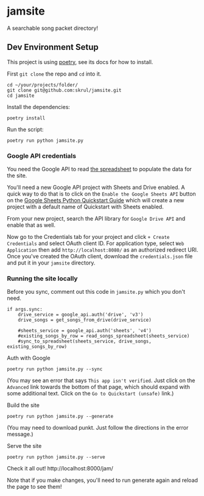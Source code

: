 # jamsite
A searchable song packet directory!

## Dev Environment Setup

This project is using [poetry](https://python-poetry.org/docs/), see its docs for how to install.

First `git clone` the repo and `cd` into it.

```
cd ~/your/projects/folder/
git clone git@github.com:skrul/jamsite.git
cd jamsite
```

Install the dependencies:
```
poetry install
```

Run the script:
```
poetry run python jamsite.py
```

### Google API credentials
You need the Google API to read [the spreadsheet](https://docs.google.com/spreadsheets/d/1yGF1CY-obfm5QWiVhvvBoN5XYtQe902hs1np6b6G9Ag/edit#gid=0) to populate the data for the site.

You'll need a new Google API project with Sheets and Drive enabled. A quick way to do that is to click on the `Enable the Google Sheets API` button on the [Google Sheets Python Quickstart Guide](https://developers.google.com/sheets/api/quickstart/python)
which will create a new project with a default name of Quickstart with Sheets enabled.

From your new project, search the API library for `Google Drive API` and enable that as well.

Now go to the Credentials tab for your project and click `+ Create Credentials` and select OAuth client ID. For application type, select `Web Application` then add `http://localhost:8080/` as an authorized redirect URI. Once you've created the OAuth client, download the `credentials.json` file and put it in your `jamsite` directory.

### Running the site locally

Before you sync, comment out this code in `jamsite.py` which you don't need.
```
if args.sync:
    drive_service = google_api.auth('drive', 'v3')
    drive_songs = get_songs_from_drive(drive_service)

    #sheets_service = google_api.auth('sheets', 'v4')
    #existing_songs_by_row = read_songs_spreadsheet(sheets_service)
    #sync_to_spreadsheet(sheets_service, drive_songs, existing_songs_by_row)
```

Auth with Google
```
poetry run python jamsite.py --sync
```
(You may see an error that says `This app isn't verified`. Just click on the `Advanced` link towards the bottom of that page, which should expand with some additional text. Click on the `Go to Quickstart (unsafe)` link.)

Build the site
```
poetry run python jamsite.py --generate
```
(You may need to download punkt. Just follow the directions in the error message.)

Serve the site
```
poetry run python jamsite.py --serve
```

Check it all out! http://localhost:8000/jam/

Note that if you make changes, you'll need to run generate again and reload the page to see them!
